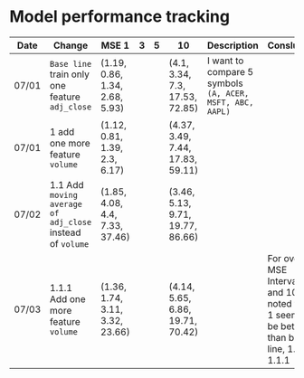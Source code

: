 # Model performance tracking
| Date  | Change                          | MSE 1|3|5|10| Description |Conslusion|
|-------|---------------------------------|----------------|-------------|----|----|----|----|
|07/01|`Base line` train only one feature `adj_close`|(1.19, 0.86, 1.34, 2.68, 5.93)|||(4.1, 3.34, 7.3, 17.53, 72.85)|I want to compare 5 symbols `(A, ACER, MSFT, ABC, AAPL)`||
|07/01|1 add one more feature `volume`|(1.12, 0.81, 1.39, 2.3, 6.17)|||(4.37, 3.49, 7.44, 17.83, 59.11)|||
|07/02|1.1 Add `moving average of adj_close` instead of `volume`|(1.85, 4.08, 4.4, 7.33, 37.46)|||(3.46, 5.13, 9.71, 19.77, 86.66)|||
|07/03|1.1.1 Add one more feature `volume`|(1.36, 1.74, 3.11, 3.32, 23.66)|||(4.14, 5.65, 6.86, 19.71, 70.42)||For overall MSE Interval 1 and 10, I noted that 1 seems to be better than base line, 1.1, 1.1.1 |